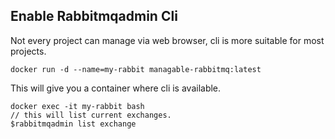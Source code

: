 ## Enable Rabbitmqadmin Cli

Not every project can manage via web browser, cli is more suitable for most projects.

```
docker run -d --name=my-rabbit managable-rabbitmq:latest
```
This will give you a container where cli is available.

```
docker exec -it my-rabbit bash
// this will list current exchanges.
$rabbitmqadmin list exchange

